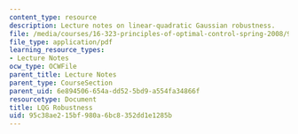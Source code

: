 ```yaml
---
content_type: resource
description: Lecture notes on linear-quadratic Gaussian robustness.
file: /media/courses/16-323-principles-of-optimal-control-spring-2008/95c38ae215bf980a6bc8352dd1e1285b_lec13.pdf
file_type: application/pdf
learning_resource_types:
- Lecture Notes
ocw_type: OCWFile
parent_title: Lecture Notes
parent_type: CourseSection
parent_uid: 6e894506-654a-dd52-5bd9-a554fa34866f
resourcetype: Document
title: LQG Robustness
uid: 95c38ae2-15bf-980a-6bc8-352dd1e1285b
---
```

